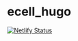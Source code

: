 # ecell_hugo

[![Netlify Status](https://api.netlify.com/api/v1/badges/f3e2a1fd-fe97-4863-b2a7-46e59fa117a4/deploy-status)](https://app.netlify.com/sites/ecell4/deploys)
